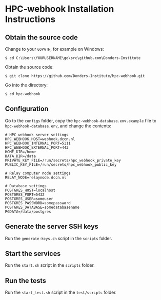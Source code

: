 # HPC-webhook Installation Instructions

## Obtain the source code

Change to your `GOPATH`, for example on Windows:
```console
$ cd C:\Users\YOURUSERNAME\go\src\github.com\Donders-Institute
```

Obtain the source code:
```console
$ git clone https://github.com/Donders-Institute/hpc-webhook.git
```

Go into the directory:
```console
$ cd hpc-webhook
```

## Configuration

Go to the `configs` folder, 
copy the `hpc-webhook-database.env.example` file to `hpc-webhook-database.env`, 
and change the contents:

```
# HPC webhook server settings
HPC_WEBHOOK_HOST=webhook.dccn.nl
HPC_WEBHOOK_INTERNAL_PORT=5111
HPC_WEBHOOK_EXTERNAL_PORT=443
HOME_DIR=/home
DATA_DIR=/data
PRIVATE_KEY_FILE=/run/secrets/hpc_webhook_private_key
PUBLIC_KEY_FILE=/run/secrets/hpc_webhook_public_key

# Relay computer node settings
RELAY_NODE=relaynode.dccn.nl

# Database settings
POSTGRES_HOST=localhost
POSTGRES_PORT=5432
POSTGRES_USER=someuser
POSTGRES_PASSWORD=somepassword
POSTGRES_DATABASE=somedatabasename
PGDATA=/data/postgres
```

## Generate the server SSH keys

Run the `generate-keys.sh` script in the `scripts` folder.

## Start the services

Run the `start.sh` script in the `scripts` folder.

## Run the tests

Run the `start_test.sh` script in the `test/scripts` folder.
